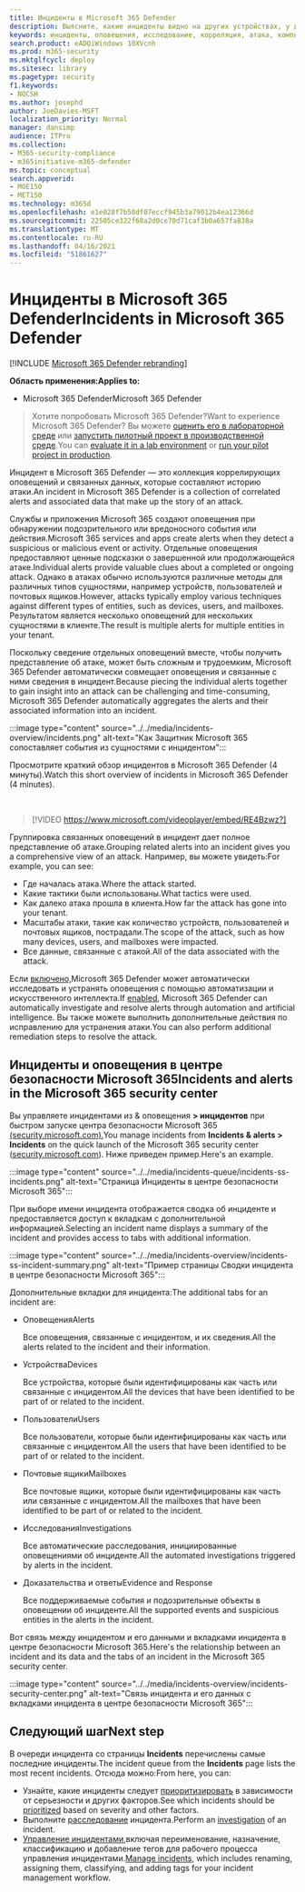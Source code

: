 ```yaml
---
title: Инциденты в Microsoft 365 Defender
description: Выясните, какие инциденты видно на других устройствах, у других пользователей и в почтовых ящиках.
keywords: инциденты, оповещения, исследование, корреляция, атака, компьютеры, устройства, пользователи, удостоверения, удостоверение, почтовый ящик, электронная почта, 365, microsoft, m365
search.product: eADQiWindows 10XVcnh
ms.prod: m365-security
ms.mktglfcycl: deploy
ms.sitesec: library
ms.pagetype: security
f1.keywords:
- NOCSH
ms.author: josephd
author: JoeDavies-MSFT
localization_priority: Normal
manager: dansimp
audience: ITPro
ms.collection:
- M365-security-compliance
- m365initiative-m365-defender
ms.topic: conceptual
search.appverid:
- MOE150
- MET150
ms.technology: m365d
ms.openlocfilehash: e1e028f7b58df07eccf945b3a79012b4ea12366d
ms.sourcegitcommit: 22505ce322f68a2d0ce70d71caf3b0a657fa838a
ms.translationtype: MT
ms.contentlocale: ru-RU
ms.lasthandoff: 04/16/2021
ms.locfileid: "51861627"
---
```

# <a name="incidents-in-microsoft-365-defender"></a><span data-ttu-id="4c822-104">Инциденты в Microsoft 365 Defender</span><span class="sxs-lookup"><span data-stu-id="4c822-104">Incidents in Microsoft 365 Defender</span></span>

[!INCLUDE [Microsoft 365 Defender rebranding](../includes/microsoft-defender.md)]


<span data-ttu-id="4c822-105">**Область применения:**</span><span class="sxs-lookup"><span data-stu-id="4c822-105">**Applies to:**</span></span>
- <span data-ttu-id="4c822-106">Microsoft 365 Defender</span><span class="sxs-lookup"><span data-stu-id="4c822-106">Microsoft 365 Defender</span></span>

> <span data-ttu-id="4c822-107">Хотите попробовать Microsoft 365 Defender?</span><span class="sxs-lookup"><span data-stu-id="4c822-107">Want to experience Microsoft 365 Defender?</span></span> <span data-ttu-id="4c822-108">Вы можете [оценить его в лабораторной среде](m365d-evaluation.md?ocid=cx-docs-MTPtriallab) или [запустить пилотный проект в производственной среде](m365d-pilot.md?ocid=cx-evalpilot).</span><span class="sxs-lookup"><span data-stu-id="4c822-108">You can [evaluate it in a lab environment](m365d-evaluation.md?ocid=cx-docs-MTPtriallab) or [run your pilot project in production](m365d-pilot.md?ocid=cx-evalpilot).</span></span>
>

<span data-ttu-id="4c822-109">Инцидент в Microsoft 365 Defender — это коллекция коррелирующих оповещений и связанных данных, которые составляют историю атаки.</span><span class="sxs-lookup"><span data-stu-id="4c822-109">An incident in Microsoft 365 Defender is a collection of correlated alerts and associated data that make up the story of an attack.</span></span> 

<span data-ttu-id="4c822-110">Службы и приложения Microsoft 365 создают оповещения при обнаружении подозрительного или вредоносного события или действия.</span><span class="sxs-lookup"><span data-stu-id="4c822-110">Microsoft 365 services and apps create alerts when they detect a suspicious or malicious event or activity.</span></span> <span data-ttu-id="4c822-111">Отдельные оповещения предоставляют ценные подсказки о завершенной или продолжающейся атаке.</span><span class="sxs-lookup"><span data-stu-id="4c822-111">Individual alerts provide valuable clues about a completed or ongoing attack.</span></span> <span data-ttu-id="4c822-112">Однако в атаках обычно используются различные методы для различных типов сущностями, например устройств, пользователей и почтовых ящиков.</span><span class="sxs-lookup"><span data-stu-id="4c822-112">However, attacks typically employ various techniques against different types of entities, such as devices, users, and mailboxes.</span></span> <span data-ttu-id="4c822-113">Результатом является несколько оповещений для нескольких сущностями в клиенте.</span><span class="sxs-lookup"><span data-stu-id="4c822-113">The result is multiple alerts for multiple entities in your tenant.</span></span> 

<span data-ttu-id="4c822-114">Поскольку сведение отдельных оповещений вместе, чтобы получить представление об атаке, может быть сложным и трудоемким, Microsoft 365 Defender автоматически совмещает оповещения и связанные с ними сведения в инцидент.</span><span class="sxs-lookup"><span data-stu-id="4c822-114">Because piecing the individual alerts together to gain insight into an attack can be challenging and time-consuming, Microsoft 365 Defender automatically aggregates the alerts and their associated information into an incident.</span></span>

:::image type="content" source="../../media/incidents-overview/incidents.png" alt-text="Как Защитник Microsoft 365 сопоставляет события из сущностями с инцидентом":::

<span data-ttu-id="4c822-116">Просмотрите краткий обзор инцидентов в Microsoft 365 Defender (4 минуты).</span><span class="sxs-lookup"><span data-stu-id="4c822-116">Watch this short overview of incidents in Microsoft 365 Defender (4 minutes).</span></span>

<br>

>[!VIDEO https://www.microsoft.com/videoplayer/embed/RE4Bzwz?]

<span data-ttu-id="4c822-117">Группировка связанных оповещений в инцидент дает полное представление об атаке.</span><span class="sxs-lookup"><span data-stu-id="4c822-117">Grouping related alerts into an incident gives you a comprehensive view of an attack.</span></span> <span data-ttu-id="4c822-118">Например, вы можете увидеть:</span><span class="sxs-lookup"><span data-stu-id="4c822-118">For example, you can see:</span></span>

- <span data-ttu-id="4c822-119">Где началась атака.</span><span class="sxs-lookup"><span data-stu-id="4c822-119">Where the attack started.</span></span>
- <span data-ttu-id="4c822-120">Какие тактики были использованы.</span><span class="sxs-lookup"><span data-stu-id="4c822-120">What tactics were used.</span></span>
- <span data-ttu-id="4c822-121">Как далеко атака прошла в клиента.</span><span class="sxs-lookup"><span data-stu-id="4c822-121">How far the attack has gone into your tenant.</span></span>
- <span data-ttu-id="4c822-122">Масштабы атаки, такие как количество устройств, пользователей и почтовых ящиков, пострадали.</span><span class="sxs-lookup"><span data-stu-id="4c822-122">The scope of the attack, such as how many devices, users, and mailboxes were impacted.</span></span> 
- <span data-ttu-id="4c822-123">Все данные, связанные с атакой.</span><span class="sxs-lookup"><span data-stu-id="4c822-123">All of the data associated with the attack.</span></span>

<span data-ttu-id="4c822-124">Если [включено,](m365d-enable.md)Microsoft 365 Defender может автоматически исследовать и устранять оповещения с помощью автоматизации и искусственного интеллекта.</span><span class="sxs-lookup"><span data-stu-id="4c822-124">If [enabled](m365d-enable.md), Microsoft 365 Defender can automatically investigate and resolve alerts through automation and artificial intelligence.</span></span> <span data-ttu-id="4c822-125">Вы также можете выполнить дополнительные действия по исправлению для устранения атаки.</span><span class="sxs-lookup"><span data-stu-id="4c822-125">You can also perform additional remediation steps to resolve the attack.</span></span> 

## <a name="incidents-and-alerts-in-the-microsoft-365-security-center"></a><span data-ttu-id="4c822-126">Инциденты и оповещения в центре безопасности Microsoft 365</span><span class="sxs-lookup"><span data-stu-id="4c822-126">Incidents and alerts in the Microsoft 365 security center</span></span>

<span data-ttu-id="4c822-127">Вы управляете инцидентами из & оповещения **> инцидентов** при быстром запуске центра безопасности Microsoft 365 [(security.microsoft.com).](https://security.microsoft.com)</span><span class="sxs-lookup"><span data-stu-id="4c822-127">You manage incidents from **Incidents & alerts > Incidents** on the quick launch of the Microsoft 365 security center ([security.microsoft.com](https://security.microsoft.com)).</span></span> <span data-ttu-id="4c822-128">Ниже приведен пример.</span><span class="sxs-lookup"><span data-stu-id="4c822-128">Here's an example.</span></span>

:::image type="content" source="../../media/incidents-queue/incidents-ss-incidents.png" alt-text="Страница Инциденты в центре безопасности Microsoft 365":::

<span data-ttu-id="4c822-130">При выборе имени инцидента отображается сводка об инциденте и предоставляется доступ к вкладкам с дополнительной информацией.</span><span class="sxs-lookup"><span data-stu-id="4c822-130">Selecting an incident name displays a summary of the incident and provides access to tabs with additional information.</span></span>

:::image type="content" source="../../media/incidents-overview/incidents-ss-incident-summary.png" alt-text="Пример страницы Сводки инцидента в центре безопасности Microsoft 365":::

<span data-ttu-id="4c822-132">Дополнительные вкладки для инцидента:</span><span class="sxs-lookup"><span data-stu-id="4c822-132">The additional tabs for an incident are:</span></span>

- <span data-ttu-id="4c822-133">Оповещения</span><span class="sxs-lookup"><span data-stu-id="4c822-133">Alerts</span></span> 

  <span data-ttu-id="4c822-134">Все оповещения, связанные с инцидентом, и их сведения.</span><span class="sxs-lookup"><span data-stu-id="4c822-134">All the alerts related to the incident and their information.</span></span>

- <span data-ttu-id="4c822-135">Устройства</span><span class="sxs-lookup"><span data-stu-id="4c822-135">Devices</span></span>

  <span data-ttu-id="4c822-136">Все устройства, которые были идентифицированы как часть или связанные с инцидентом.</span><span class="sxs-lookup"><span data-stu-id="4c822-136">All the devices that have been identified to be part of or related to the incident.</span></span>

- <span data-ttu-id="4c822-137">Пользователи</span><span class="sxs-lookup"><span data-stu-id="4c822-137">Users</span></span>

  <span data-ttu-id="4c822-138">Все пользователи, которые были идентифицированы как часть или связанные с инцидентом.</span><span class="sxs-lookup"><span data-stu-id="4c822-138">All the users that have been identified to be part of or related to the incident.</span></span>

- <span data-ttu-id="4c822-139">Почтовые ящики</span><span class="sxs-lookup"><span data-stu-id="4c822-139">Mailboxes</span></span>

  <span data-ttu-id="4c822-140">Все почтовые ящики, которые были идентифицированы как часть или связанные с инцидентом.</span><span class="sxs-lookup"><span data-stu-id="4c822-140">All the mailboxes that have been identified to be part of or related to the incident.</span></span>

- <span data-ttu-id="4c822-141">Исследования</span><span class="sxs-lookup"><span data-stu-id="4c822-141">Investigations</span></span>

  <span data-ttu-id="4c822-142">Все автоматические расследования, инициированные оповещениями об инциденте.</span><span class="sxs-lookup"><span data-stu-id="4c822-142">All the automated investigations triggered by alerts in the incident.</span></span>

- <span data-ttu-id="4c822-143">Доказательства и ответы</span><span class="sxs-lookup"><span data-stu-id="4c822-143">Evidence and Response</span></span>

  <span data-ttu-id="4c822-144">Все поддерживаемые события и подозрительные объекты в оповещении об инциденте.</span><span class="sxs-lookup"><span data-stu-id="4c822-144">All the supported events and suspicious entities in the alerts in the incident.</span></span>

<span data-ttu-id="4c822-145">Вот связь между инцидентом и его данными и вкладками инцидента в центре безопасности Microsoft 365.</span><span class="sxs-lookup"><span data-stu-id="4c822-145">Here's the relationship between an incident and its data and the tabs of an incident in the Microsoft 365 security center.</span></span>

:::image type="content" source="../../media/incidents-overview/incidents-security-center.png" alt-text="Связь инцидента и его данных с вкладками инцидента в центре безопасности Microsoft 365":::

## <a name="next-step"></a><span data-ttu-id="4c822-147">Следующий шаг</span><span class="sxs-lookup"><span data-stu-id="4c822-147">Next step</span></span>

<span data-ttu-id="4c822-148">В очереди инцидента со страницы **Incidents** перечислены самые последние инциденты.</span><span class="sxs-lookup"><span data-stu-id="4c822-148">The incident queue from the **Incidents** page lists the most recent incidents.</span></span> <span data-ttu-id="4c822-149">Отсюда можно:</span><span class="sxs-lookup"><span data-stu-id="4c822-149">From here, you can:</span></span>

- <span data-ttu-id="4c822-150">Узнайте, какие инциденты следует [приоритизировать](incident-queue.md) в зависимости от серьезности и других факторов.</span><span class="sxs-lookup"><span data-stu-id="4c822-150">See which incidents should be [prioritized](incident-queue.md) based on severity and other factors.</span></span> 
- <span data-ttu-id="4c822-151">Выполните [расследование](investigate-incidents.md) инцидента.</span><span class="sxs-lookup"><span data-stu-id="4c822-151">Perform an [investigation](investigate-incidents.md) of an incident.</span></span>
- <span data-ttu-id="4c822-152">[Управление инцидентами,](manage-incidents.md)включая переименование, назначение, классификацию и добавление тегов для рабочего процесса управления инцидентами.</span><span class="sxs-lookup"><span data-stu-id="4c822-152">[Manage incidents](manage-incidents.md), which includes renaming, assigning them, classifying, and adding tags for your incident management workflow.</span></span>
